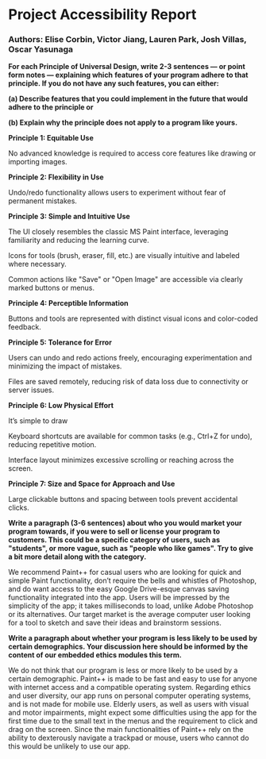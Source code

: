 # Project Accessibility Report
### Authors: Elise Corbin, Victor Jiang, Lauren Park, Josh Villas, Oscar Yasunaga

**For each Principle of Universal Design, write 2-3 sentences — or point form notes — explaining which**
**features of your program adhere to that principle. If you do not have any such features, you can either:**

**(a) Describe features that you could implement in the future that would adhere to the principle or**

**(b) Explain why the principle does not apply to a program like yours.**


**Principle 1: Equitable Use**

No advanced knowledge is required to access core features like drawing or importing images.

**Principle 2: Flexibility in Use**

Undo/redo functionality allows users to experiment without fear of permanent mistakes.

**Principle 3: Simple and Intuitive Use**

The UI closely resembles the classic MS Paint interface, leveraging familiarity and reducing the learning curve.

Icons for tools (brush, eraser, fill, etc.) are visually intuitive and labeled where necessary.

Common actions like "Save" or "Open Image" are accessible via clearly marked buttons or menus.

**Principle 4: Perceptible Information**

Buttons and tools are represented with distinct visual icons and color-coded feedback.

**Principle 5: Tolerance for Error**

Users can undo and redo actions freely, encouraging experimentation and minimizing the impact of mistakes.

Files are saved remotely, reducing risk of data loss due to connectivity or server issues.

**Principle 6: Low Physical Effort**

It’s simple to draw

Keyboard shortcuts are available for common tasks (e.g., Ctrl+Z for undo), reducing repetitive motion.

Interface layout minimizes excessive scrolling or reaching across the screen.

**Principle 7: Size and Space for Approach and Use**

Large clickable buttons and spacing between tools prevent accidental clicks.

**Write a paragraph (3-6 sentences) about who you would market your program towards, if you were to sell or license 
your program to customers. This could be a specific category of users, such as "students", or more vague, such as 
"people who like games". Try to give a bit more detail along with the category.**

We recommend Paint++ for casual users who are looking for quick and simple Paint functionality, 
don’t require the bells and whistles of Photoshop, and do want access to the easy
Google Drive-esque canvas saving functionality integrated into the app. 
Users will be impressed by the simplicity of the app; it takes milliseconds to load, 
unlike Adobe Photoshop or its alternatives. Our target market is 
the average computer user looking for a tool to sketch and save their ideas and 
brainstorm sessions.


**Write a paragraph about whether your program is less likely to be used by certain 
demographics. Your discussion here should be informed by the content of our embedded 
ethics modules this term.**

We do not think that our program is less or more likely to be used by a certain 
demographic. Paint++ is made to be fast and easy to use for anyone with internet
access and a compatible operating system.
Regarding ethics and user diversity, our app 
runs on personal computer operating systems, and is not made for mobile use. 
Elderly users, as well as users with visual and motor impairments, might expect 
some difficulties using the app for the first time due to the
small text in the menus and the requirement to click
and drag on the screen. Since the main functionalities of Paint++ rely on the ability
to dexterously navigate a trackpad or mouse, users who cannot do this would be unlikely
to use our app.